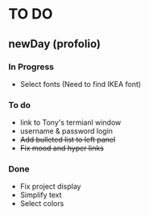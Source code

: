 # TO DO
## newDay (profolio)
### In Progress
- Select fonts (Need to find IKEA font)
 
### To do
- link to Tony's termianl window
- username & password login
- ~~Add bulleted list to left panel~~
- ~~Fix mood and hyper links~~

### Done
- Fix project display
- Simplify text
- Select colors
